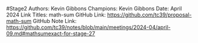 #Stage2
Authors: Kevin Gibbons
Champions: Kevin Gibbons
Date: April 2024
Link Titles: math-sum
GitHub Link: https://github.com/tc39/proposal-math-sum
GitHub Note Link: https://github.com/tc39/notes/blob/main/meetings/2024-04/april-09.md#mathsumexact-for-stage-27
